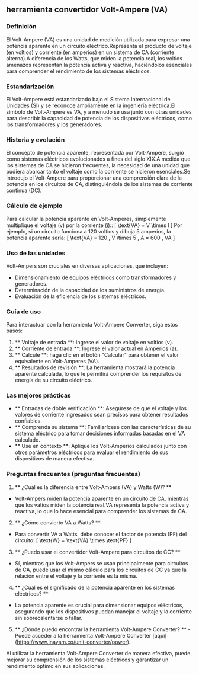 ## herramienta convertidor Volt-Ampere (VA)

### Definición
El Volt-Ampere (VA) es una unidad de medición utilizada para expresar una potencia aparente en un circuito eléctrico.Representa el producto de voltaje (en voltios) y corriente (en amperios) en un sistema de CA (corriente alterna).A diferencia de los Watts, que miden la potencia real, los voltios amenazos representan la potencia activa y reactiva, haciéndolos esenciales para comprender el rendimiento de los sistemas eléctricos.

### Estandarización
El Volt-Ampere está estandarizado bajo el Sistema Internacional de Unidades (SI) y se reconoce ampliamente en la ingeniería eléctrica.El símbolo de Volt-Ampere es VA, y a menudo se usa junto con otras unidades para describir la capacidad de potencia de los dispositivos eléctricos, como los transformadores y los generadores.

### Historia y evolución
El concepto de potencia aparente, representada por Volt-Ampere, surgió como sistemas eléctricos evolucionados a fines del siglo XIX.A medida que los sistemas de CA se hicieron frecuentes, la necesidad de una unidad que pudiera abarcar tanto el voltaje como la corriente se hicieron esenciales.Se introdujo el Volt-Ampere para proporcionar una comprensión clara de la potencia en los circuitos de CA, distinguiéndola de los sistemas de corriente continua (DC).

### Cálculo de ejemplo
Para calcular la potencia aparente en Volt-Amperes, simplemente multiplique el voltaje (v) por la corriente (i)::
\[ \text{VA} = V \times I \]
Por ejemplo, si un circuito funciona a 120 voltios y dibuja 5 amperios, la potencia aparente sería:
\[ \text{VA} = 120 \, V \times 5 \, A = 600 \, VA \]

### Uso de las unidades
Volt-Ampers son cruciales en diversas aplicaciones, que incluyen:
- Dimensionamiento de equipos eléctricos como transformadores y generadores.
- Determinación de la capacidad de los suministros de energía.
- Evaluación de la eficiencia de los sistemas eléctricos.

### Guía de uso
Para interactuar con la herramienta Volt-Ampere Converter, siga estos pasos:
1. ** Voltaje de entrada **: Ingrese el valor de voltaje en voltios (v).
2. ** Corriente de entrada **: Ingrese el valor actual en Amperios (a).
3. ** Calcule **: haga clic en el botón "Calcular" para obtener el valor equivalente en Volt-Amperes (VA).
4. ** Resultados de revisión **: La herramienta mostrará la potencia aparente calculada, lo que le permitirá comprender los requisitos de energía de su circuito eléctrico.

### Las mejores prácticas
- ** Entradas de doble verificación **: Asegúrese de que el voltaje y los valores de corriente ingresados ​​sean precisos para obtener resultados confiables.
- ** Comprenda su sistema **: Familiarícese con las características de su sistema eléctrico para tomar decisiones informadas basadas en el VA calculado.
- ** Use en contexto **: Aplique los Volt-Amperios calculados junto con otros parámetros eléctricos para evaluar el rendimiento de sus dispositivos de manera efectiva.

### Preguntas frecuentes (preguntas frecuentes)

1. ** ¿Cuál es la diferencia entre Volt-Ampers (VA) y Watts (W)? **
- Volt-Ampers miden la potencia aparente en un circuito de CA, mientras que los vatios miden la potencia real.VA representa la potencia activa y reactiva, lo que lo hace esencial para comprender los sistemas de CA.

2. ** ¿Cómo convierto VA a Watts? **
- Para convertir VA a Watts, debe conocer el factor de potencia (PF) del circuito:
\[ \text{W} = \text{VA} \times \text{PF} \]

3. ** ¿Puedo usar el convertidor Volt-Ampere para circuitos de CC? **
- Sí, mientras que los Volt-Ampers se usan principalmente para circuitos de CA, puede usar el mismo cálculo para los circuitos de CC ya que la relación entre el voltaje y la corriente es la misma.

4. ** ¿Cuál es el significado de la potencia aparente en los sistemas eléctricos? **
- La potencia aparente es crucial para dimensionar equipos eléctricos, asegurando que los dispositivos puedan manejar el voltaje y la corriente sin sobrecalentarse o fallar.

5. ** ¿Dónde puedo encontrar la herramienta Volt-Ampere Converter? **
-Puede acceder a la herramienta Volt-Ampere Converter [aquí] (https://www.inayam.co/unit-converter/power).

Al utilizar la herramienta Volt-Ampere Converter de manera efectiva, puede mejorar su comprensión de los sistemas eléctricos y garantizar un rendimiento óptimo en sus aplicaciones.